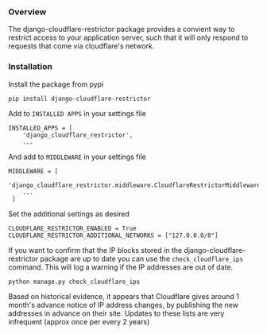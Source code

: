 ### Overview

The django-cloudflare-restrictor package provides a convient way to restrict access to your application server, such that it will only respond to requests that come via cloudflare's network.

### Installation

Install the package from pypi

```
pip install django-cloudflare-restrictor
```

Add to `INSTALLED APPS` in your settings file 

```
INSTALLED_APPS = [
    'django_cloudflare_restrictor',
    ...
```

And add to `MIDDLEWARE` in your settings file

```
MIDDLEWARE = [
    'django_cloudflare_restrictor.middleware.CloudflareRestrictorMiddleware',
    ...
 ]
```

Set the additional settings as desired

```
CLOUDFLARE_RESTRICTOR_ENABLED = True
CLOUDFLARE_RESTRICTOR_ADDITIONAL_NETWORKS = ["127.0.0.0/8"]
```

If you want to confirm that the IP blocks stored in the django-cloudflare-restrictor package are up to date you can use the `check_cloudflare_ips` command. This will log a warning if the IP addresses are out of date.

```
python manage.py check_cloudflare_ips
```

Based on historical evidence, it appears that Cloudflare gives around 1 month's advance notice of IP address changes, by publishing the new addresses in advance on their site. Updates to these lists are very infrequent (approx once per every 2 years)
